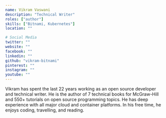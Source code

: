 ```yaml
---
name: Vikram Vaswani
description: "Technical Writer"
roles: ["author"]
skills: ["Bitnami, Kubernetes"]
location: ""

# Social Media 
twitter: ""
website: ""
facebook: ""
linkedin: ""
github: "vikram-bitnami"
pinterest: ""
instagram: ""
youtube: ""
---
```


Vikram has spent the last 22 years working as an open source developer and technical writer. He is the author of 7 technical books for McGraw-Hill and 550+ tutorials on open source programming topics. He has deep experience with all major cloud and container platforms. In his free time, he enjoys coding, travelling, and reading. 

<!--more-->
